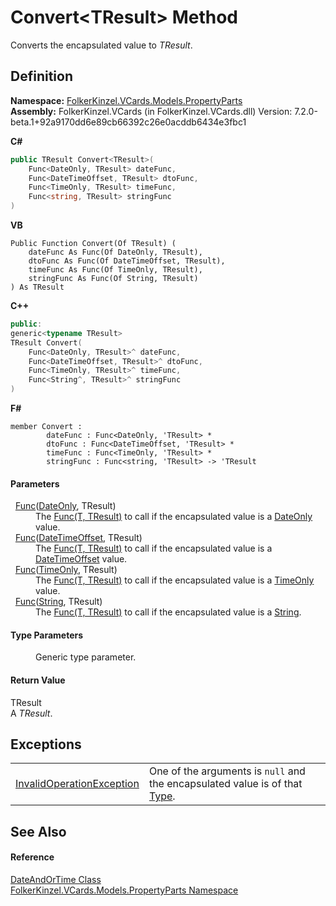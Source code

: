 # Convert&lt;TResult&gt; Method


Converts the encapsulated value to *TResult*.



## Definition
**Namespace:** <a href="dbd283d2-4531-056c-7d94-281acad42316.md">FolkerKinzel.VCards.Models.PropertyParts</a>  
**Assembly:** FolkerKinzel.VCards (in FolkerKinzel.VCards.dll) Version: 7.2.0-beta.1+92a9170dd6e89cb66392c26e0acddb6434e3fbc1

**C#**
``` C#
public TResult Convert<TResult>(
	Func<DateOnly, TResult> dateFunc,
	Func<DateTimeOffset, TResult> dtoFunc,
	Func<TimeOnly, TResult> timeFunc,
	Func<string, TResult> stringFunc
)

```
**VB**
``` VB
Public Function Convert(Of TResult) ( 
	dateFunc As Func(Of DateOnly, TResult),
	dtoFunc As Func(Of DateTimeOffset, TResult),
	timeFunc As Func(Of TimeOnly, TResult),
	stringFunc As Func(Of String, TResult)
) As TResult
```
**C++**
``` C++
public:
generic<typename TResult>
TResult Convert(
	Func<DateOnly, TResult>^ dateFunc, 
	Func<DateTimeOffset, TResult>^ dtoFunc, 
	Func<TimeOnly, TResult>^ timeFunc, 
	Func<String^, TResult>^ stringFunc
)
```
**F#**
``` F#
member Convert : 
        dateFunc : Func<DateOnly, 'TResult> * 
        dtoFunc : Func<DateTimeOffset, 'TResult> * 
        timeFunc : Func<TimeOnly, 'TResult> * 
        stringFunc : Func<string, 'TResult> -> 'TResult 
```



#### Parameters
<dl><dt>  <a href="https://learn.microsoft.com/dotnet/api/system.func-2" target="_blank" rel="noopener noreferrer">Func</a>(<a href="https://learn.microsoft.com/dotnet/api/system.dateonly" target="_blank" rel="noopener noreferrer">DateOnly</a>, TResult)</dt><dd>The <a href="https://learn.microsoft.com/dotnet/api/system.func-2" target="_blank" rel="noopener noreferrer">Func(T, TResult)</a> to call if the encapsulated value is a <a href="https://learn.microsoft.com/dotnet/api/system.dateonly" target="_blank" rel="noopener noreferrer">DateOnly</a> value.</dd><dt>  <a href="https://learn.microsoft.com/dotnet/api/system.func-2" target="_blank" rel="noopener noreferrer">Func</a>(<a href="https://learn.microsoft.com/dotnet/api/system.datetimeoffset" target="_blank" rel="noopener noreferrer">DateTimeOffset</a>, TResult)</dt><dd>The <a href="https://learn.microsoft.com/dotnet/api/system.func-2" target="_blank" rel="noopener noreferrer">Func(T, TResult)</a> to call if the encapsulated value is a <a href="https://learn.microsoft.com/dotnet/api/system.datetimeoffset" target="_blank" rel="noopener noreferrer">DateTimeOffset</a> value.</dd><dt>  <a href="https://learn.microsoft.com/dotnet/api/system.func-2" target="_blank" rel="noopener noreferrer">Func</a>(<a href="https://learn.microsoft.com/dotnet/api/system.timeonly" target="_blank" rel="noopener noreferrer">TimeOnly</a>, TResult)</dt><dd>The <a href="https://learn.microsoft.com/dotnet/api/system.func-2" target="_blank" rel="noopener noreferrer">Func(T, TResult)</a> to call if the encapsulated value is a <a href="https://learn.microsoft.com/dotnet/api/system.timeonly" target="_blank" rel="noopener noreferrer">TimeOnly</a> value.</dd><dt>  <a href="https://learn.microsoft.com/dotnet/api/system.func-2" target="_blank" rel="noopener noreferrer">Func</a>(<a href="https://learn.microsoft.com/dotnet/api/system.string" target="_blank" rel="noopener noreferrer">String</a>, TResult)</dt><dd>The <a href="https://learn.microsoft.com/dotnet/api/system.func-2" target="_blank" rel="noopener noreferrer">Func(T, TResult)</a> to call if the encapsulated value is a <a href="https://learn.microsoft.com/dotnet/api/system.string" target="_blank" rel="noopener noreferrer">String</a>.</dd></dl>

#### Type Parameters
<dl><dt /><dd>Generic type parameter.</dd></dl>

#### Return Value
TResult  
A *TResult*.

## Exceptions
<table>
<tr>
<td><a href="https://learn.microsoft.com/dotnet/api/system.invalidoperationexception" target="_blank" rel="noopener noreferrer">InvalidOperationException</a></td>
<td>One of the arguments is <code>null</code> and the encapsulated value is of that <a href="https://learn.microsoft.com/dotnet/api/system.type" target="_blank" rel="noopener noreferrer">Type</a>.</td></tr>
</table>

## See Also


#### Reference
<a href="2a0f1a62-5c32-3777-bbda-f169201ab209.md">DateAndOrTime Class</a>  
<a href="dbd283d2-4531-056c-7d94-281acad42316.md">FolkerKinzel.VCards.Models.PropertyParts Namespace</a>  
